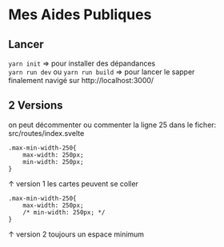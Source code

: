 # Mes Aides Publiques


## Lancer
`yarn init` => pour installer des dépandances  
`yarn run dev` ou `yarn run build` => pour lancer le sapper  
finalement navigé sur http://localhost:3000/  


## 2 Versions

on peut décommenter ou commenter la ligne 25 dans le ficher:  
src/routes/index.svelte  
```
.max-min-width-250{
    max-width: 250px;
    min-width: 250px;
}
```
↑ version 1 les cartes peuvent se coller

```
.max-min-width-250{
    max-width: 250px;
    /* min-width: 250px; */
} 

```
↑ version 2 toujours un espace minimum